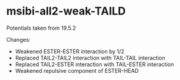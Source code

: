 # msibi-all2-weak-TAILD

Potentials taken from 19.5.2

Changes:
- Weakened ESTER-ESTER interaction by 1/2
- Replaced TAIL2-TAIL2 interaction with TAIL-TAIL interaction
- Replaced TAIL2-ESTER interaction with TAIL-ESTER interaction
- Weakened repulsive component of ESTER-HEAD
